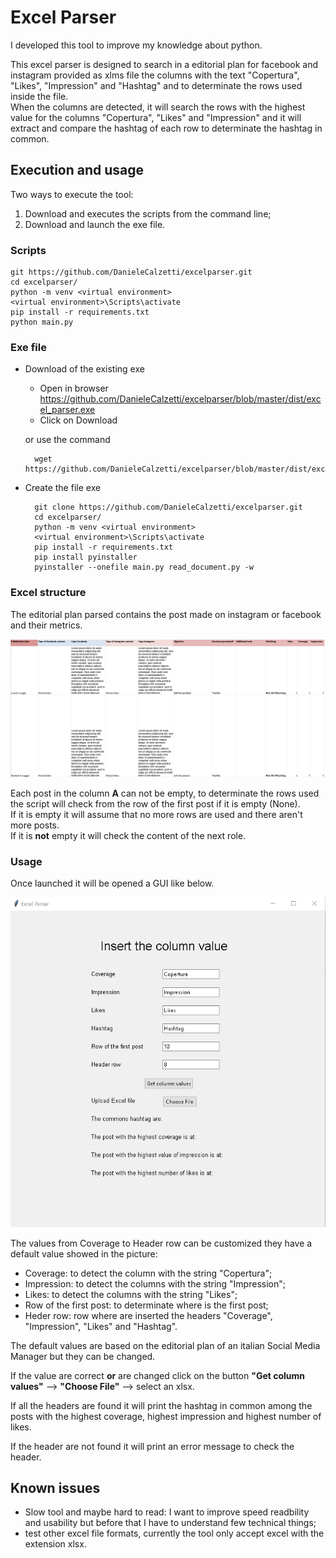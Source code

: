 # Excel Parser

I developed this tool to improve my knowledge about python.

This excel parser is designed to search in a editorial plan for facebook and instagram provided as xlms file the columns with the text "Copertura", "Likes", "Impression" and "Hashtag" and to determinate the rows used inside the file.  
When the columns are detected, it will search the rows with the highest value for the columns "Copertura", "Likes" and "Impression" and it will extract and compare the hashtag of each row to determinate the hashtag in common.  

## Execution and usage

Two ways to execute the tool:

1. Download and executes the scripts from the command line;
2. Download and launch the exe file.

### Scripts

    git https://github.com/DanieleCalzetti/excelparser.git 
    cd excelparser/
    python -m venv <virtual environment>
    <virtual environment>\Scripts\activate
    pip install -r requirements.txt
    python main.py

### Exe file

- Download of the existing exe

  - Open in browser https://github.com/DanieleCalzetti/excelparser/blob/master/dist/excel_parser.exe
  - Click on Download

  or use the command

        wget https://github.com/DanieleCalzetti/excelparser/blob/master/dist/excel_parser.exe

- Create the file exe

        git clone https://github.com/DanieleCalzetti/excelparser.git
        cd excelparser/
        python -m venv <virtual environment>
        <virtual environment>\Scripts\activate
        pip install -r requirements.txt
        pip install pyinstaller
        pyinstaller --onefile main.py read_document.py -w 

### Excel structure

The editorial plan parsed contains the post made on instagram or facebook and their metrics.

![image](editorial_plan.png)

Each post in the column **A** can not be empty, to determinate the rows used the script will check from the row of the first post if it is empty (None).  
If it is empty it will assume that no more rows are used and there aren't more posts.  
If it is **not** empty it will check the content of the next role.

### Usage

Once launched it will be opened a GUI like below.

![image](excelparser_start.png)

The values from Coverage to Header row can be customized they have a default value showed in the picture:

- Coverage: to detect the column with the string "Copertura";
- Impression: to detect the columns with the string "Impression";
- Likes: to detect the columns with the string "Likes";
- Row of the first post: to determinate where is the first post;
- Heder row: row where are inserted the headers "Coverage", "Impression", "Likes" and "Hashtag".

The default values are based on the editorial plan of an italian Social Media Manager but they can be changed.  

If the value are correct **or** are changed click on the button **"Get column values"** --> **"Choose File"** --> select an xlsx.

If all the headers are found it will print the hashtag in common among the posts with the highest coverage, highest impression and highest number of likes.  

If the header are not found it will print an error message to check the header.

## Known issues

- Slow tool and maybe hard to read: I want to improve speed  readbility and usability but before that I have to understand few technical things;
- test other excel file formats, currently the tool only accept excel with the extension xlsx.
